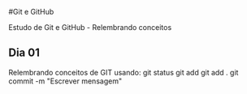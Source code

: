 #Git e GitHub

Estudo de Git e GitHub - Relembrando conceitos

## Dia 01

Relembrando conceitos de GIT usando:
git status
git add <nome do arquivo>
git add . 
git commit -m "Escrever mensagem"
